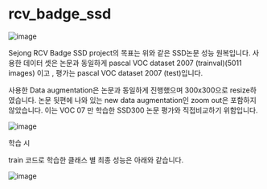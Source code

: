 # rcv_badge_ssd

![image](https://user-images.githubusercontent.com/62923434/88531595-0ba2f480-d03e-11ea-8227-83e6f3d0cd41.png)

Sejong RCV Badge SSD project의 목표는 위와 같은 SSD논문 성능 원복입니다.
사용한 데이터 셋은 논문과 동일하게 pascal VOC dataset 2007 (trainval)(5011 images) 이고 , 평가는 pascal VOC dataset 2007 (test)입니다.

사용한 Data augmentation은 논문과 동일하게 진행했으며 300x300으로 resize하였습니다.
논문 뒷편에 나와 있는 new data augmentation인 zoom out은 포함하지 않았습니다.
이는 VOC 07 만 학습한 SSD300 논문 평가와 직접비교하기 위함입니다.

![image](https://user-images.githubusercontent.com/62923434/88532151-06927500-d03f-11ea-82c5-2264bc14b24b.png)

학습 시 


train 코드로 학습한 클래스 별 최종 성능은 아래와 같습니다.

![image](https://user-images.githubusercontent.com/62923434/88532561-c8e21c00-d03f-11ea-98ee-d5d5ced1835f.png)
